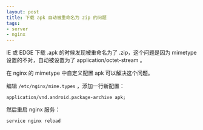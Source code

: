 ```yaml
---
layout: post
title: 下载 apk 自动被重命名为 zip 的问题
tags:
- server
- nginx
---
```


IE 或 EDGE 下载 .apk 的时候发现被重命名为了 .zip，这个问题是因为 mimetype 设置的不对，自动被设置为了 application/octet-stream 。

在 nginx 的 mimetype 中自定义配置 apk 可以解决这个问题。

编辑 `/etc/nginx/mime.types` ，添加一行新配置：

    application/vnd.android.package-archive apk;

然后重启 nginx 服务：

    service nginx reload

